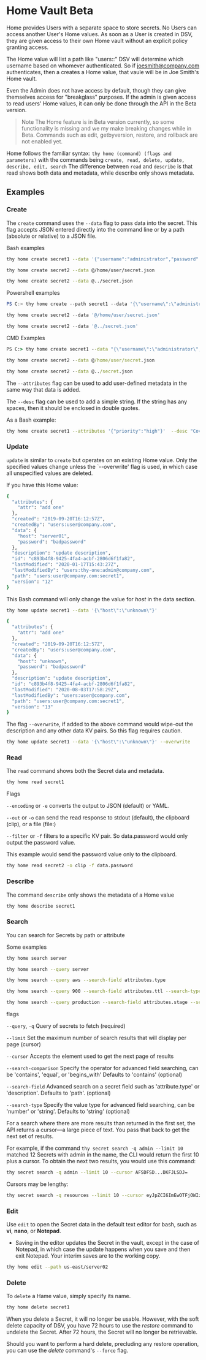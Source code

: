 [title]: # (Home - Beta)
[tags]: # (DevOps Secrets Vault,DSV,)
[priority]: # (4900)

# Home Vault Beta

Home provides Users with a separate space to store secrets.  No Users can access another User's Home values.  As soon as a User is created in DSV, they are given access to their own Home vault without an explicit policy granting access.

The Home value will list a path like "users:<username>:<secretname>"  DSV will determine which username based on whomever authenticated.  So if joesmith@company.com authenticates, then a creates a Home value, that vaule will be in Joe Smith's Home vault.

Even the Admin does not have access by default, though they can give themselves access for "breakglass" purposes. If the admin is given access to read users' Home values, it can only be done through the API in the Beta version.

>Note The Home feature is in Beta version currently, so some functionality is missing and we my make breaking changes while in Beta. Commands such as edit, getbyversion, restore, and rollback are not enabled yet.  



Home follows the familiar syntax:
`thy home (command) (flags and parameters)`  with the commands being `create, read, delete, update, describe, edit, search`  The difference between `read` and `describe` is that read shows both data and metadata, while describe only shows metadata.

## Examples

### Create

The `create` command uses the `--data` flag to pass data into the secret.  This flag accepts JSON entered directly into the command line or by a path (absolute or relative) to a JSON file.

Bash examples 

```BASH
thy home create secret1 --data '{"username":"administrator","password":"bash-secret"}'
```

```BASH
thy home create secret2 --data @/home/user/secret.json
```

```BASH
thy home create secret2 --data @../secret.json
```
Powershell examples

```PowerShell
PS C:> thy home create --path secret1 --data '{\"username\":\"administrator\",\"password\":\"powershell-secret\"}'
```

```PowerShell
thy home create secret2 --data '@/home/user/secret.json'
```

```PowerShell
thy home create secret2 --data '@../secret.json'
```
CMD Examples

```cmd
PS C:> thy home create secret1 --data "{\"username\":\"administrator\",\"password\":\"cmd-secret\"}"
```

```cmd
thy home create secret2 --data @/home/user/secret.json
```

```cmd
thy home create secret2 --data @../secret.json
```

The `--attributes` flag can be used to add user-defined metadata in the same way that data is added.

The `--desc` flag can be used to add a simple string.  If the string has any spaces, then it should be enclosed in double quotes.

As a Bash example:

```BASH
thy home create secret1 --attributes '{"priority":"high"}'  --desc "Covert Secret" --data '{"username":"administrator","password":"bash-secret"}'
```

### Update

`update` is similar to `create` but operates on an existing Home value. Only the specified values change unless the `--overwrite' flag is used, in which case all unspecified values are deleted.

If you have this Home value:

``` bash
{
  "attributes": {
    "attr": "add one"
  },
  "created": "2019-09-20T16:12:57Z",
  "createdBy": "users:user@company.com",
  "data": {
    "host": "server01",
    "password": "badpassword"
  },
  "description": "update description",
  "id": "c893b4f8-9425-4fa4-acbf-2806d6f1fa82",
  "lastModified": "2020-01-17T15:43:27Z",
  "lastModifiedBy": "users:thy-one:admin@company.com",
  "path": "users:user@company.com:secret1",
  "version": "12"
}
```
This Bash command will only change the value for *host* in the data section.

``` bash
thy home update secret1 --data '{\"host\":\"unknown\"}'
```

``` bash
{
  "attributes": {
    "attr": "add one"
  },
  "created": "2019-09-20T16:12:57Z",
  "createdBy": "users:user@company.com",
  "data": {
    "host": "unknown",
    "password": "badpassword"
  },
  "description": "update description",
  "id": "c893b4f8-9425-4fa4-acbf-2806d6f1fa82",
  "lastModified": "2020-08-03T17:58:29Z",
  "lastModifiedBy": "users:user@company.com",
  "path": "users:user@company.com:secret1",
  "version": "13"
}
```

The flag `--overwrite`, if added to the above command would wipe-out the description and any other data KV pairs. So this flag requires caution.

``` bash
thy home update secret1 --data '{\"host\":\"unknown\"}' --overwrite
```

### Read

The `read` command shows both the Secret data and metadata.

```BASH
thy home read secret1 
```

Flags 

`--encoding` or `-e` converts the output to JSON (default) or YAML. 

`--out` or `-o` can send the read response to stdout (default), the clipboard (clip), or a file (file:<filename>)

`--filter` or `-f` filters to a specific KV pair.  So data.password would only output the password value.

This example would send the password value only to the clipboard.

```BASH
thy home read secret2 -o clip -f data.password
```

### Describe

The command `describe` only shows the metadata of a Home value

```BASH
thy home describe secret1 
```

### Search

You can search for Secrets by path or attribute

Some examples

``` bash
thy home search server

thy home search --query server

thy home search --query aws --search-field attributes.type

thy home search --query 900 --search-field attributes.ttl --search-type number

thy home search --query production --search-field attributes.stage --search-comparison equal
```

flags

`--query`, `-q`                Query of secrets to fetch (required)

`--limit`                      Set the maximum number of search results that will display per page (cursor)

`--cursor`                     Accepts the element used to get the next page of results

`--search-comparison`          Specify the operator for advanced field searching, can be 'contains', 'equal', or 'begins_with' Defaults to 'contains' (optional)

`--search-field`               Advanced search on a secret field such as 'attribute.type' or 'description'.  Defaults to 'path'. (optional)

`--search-type`                Specify the value type for advanced field searching, can be 'number' or 'string'. Defaults to 'string' (optional)


For a search where there are more results than returned in the first set, the API returns a cursor—a large piece of text. You pass that back to get the next set of results.

For example, if the command `thy secret search -q admin --limit 10` matched 12 Secrets with admin in the name, the CLI would return the first 10 plus a cursor. To obtain the next two results, you would use this command:

```BASH
thy secret search -q admin --limit 10 --cursor AFSDFSD...DKFJLSDJ=
```

Cursors may be lengthy:

```BASH
thy secret search -q resources --limit 10 --cursor eyJpZCI6ImEwOTFjOWIzLWE4MmQtNGRiYy1hYThiLTYxMDY0NDZhZjA3MSIsInBhdGgiOiIiLCJ2ZXJzaW9uIjoidi1jdXJyZW50IiwidHlwZSI6IiIsImxhdGVzdCI6MH0=
```

### Edit

Use `edit` to open the Secret data in the default text editor for bash, such as **vi**, **nano**, or **Notepad**.

* Saving in the editor updates the Secret in the vault, except in the case of Notepad, in which case the update happens when you save and then exit Notepad. Your interim saves are to the working copy.

```BASH
thy home edit --path us-east/server02
```

### Delete

To `delete` a Hame value, simply specify its name.

``` bash
thy home delete secret1
```

When you delete a Secret, it will no longer be usable. However, with the soft delete capacity of DSV, you have 72 hours to use the *restore* command to undelete the Secret. After 72 hours, the Secret will no longer be retrievable.

Should you want to perform a hard delete, precluding any restore operation, you can use the *delete* command's `--force` flag.

